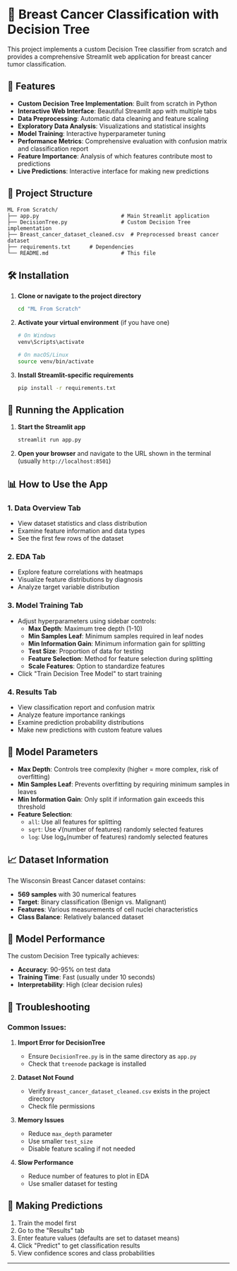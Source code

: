 # 🏥 Breast Cancer Classification with Decision Tree

This project implements a custom Decision Tree classifier from scratch and provides a comprehensive Streamlit web application for breast cancer tumor classification.

## 🚀 Features

- **Custom Decision Tree Implementation**: Built from scratch in Python
- **Interactive Web Interface**: Beautiful Streamlit app with multiple tabs
- **Data Preprocessing**: Automatic data cleaning and feature scaling
- **Exploratory Data Analysis**: Visualizations and statistical insights
- **Model Training**: Interactive hyperparameter tuning
- **Performance Metrics**: Comprehensive evaluation with confusion matrix and classification report
- **Feature Importance**: Analysis of which features contribute most to predictions
- **Live Predictions**: Interactive interface for making new predictions

## 📁 Project Structure

```
ML From Scratch/
├── app.py                          # Main Streamlit application
├── DecisionTree.py                 # Custom Decision Tree implementation
├── Breast_cancer_dataset_cleaned.csv  # Preprocessed breast cancer dataset   
├── requirements.txt      # Dependencies
└── README.md                       # This file
```

## 🛠️ Installation

1. **Clone or navigate to the project directory**
   ```bash
   cd "ML From Scratch"
   ```

2. **Activate your virtual environment** (if you have one)
   ```bash
   # On Windows
   venv\Scripts\activate
   
   # On macOS/Linux
   source venv/bin/activate
   ```

3. **Install Streamlit-specific requirements**
   ```bash
   pip install -r requirements.txt
   ```

## 🚀 Running the Application

1. **Start the Streamlit app**
   ```bash
   streamlit run app.py
   ```

2. **Open your browser** and navigate to the URL shown in the terminal (usually `http://localhost:8501`)

## 📊 How to Use the App

### 1. **Data Overview Tab**
- View dataset statistics and class distribution
- Examine feature information and data types
- See the first few rows of the dataset

### 2. **EDA Tab**
- Explore feature correlations with heatmaps
- Visualize feature distributions by diagnosis
- Analyze target variable distribution

### 3. **Model Training Tab**
- Adjust hyperparameters using sidebar controls:
  - **Max Depth**: Maximum tree depth (1-10)
  - **Min Samples Leaf**: Minimum samples required in leaf nodes
  - **Min Information Gain**: Minimum information gain for splitting
  - **Test Size**: Proportion of data for testing
  - **Feature Selection**: Method for feature selection during splitting
  - **Scale Features**: Option to standardize features
- Click "Train Decision Tree Model" to start training

### 4. **Results Tab**
- View classification report and confusion matrix
- Analyze feature importance rankings
- Examine prediction probability distributions
- Make new predictions with custom feature values

## 🔧 Model Parameters

- **Max Depth**: Controls tree complexity (higher = more complex, risk of overfitting)
- **Min Samples Leaf**: Prevents overfitting by requiring minimum samples in leaves
- **Min Information Gain**: Only split if information gain exceeds this threshold
- **Feature Selection**: 
  - `all`: Use all features for splitting
  - `sqrt`: Use √(number of features) randomly selected features
  - `log`: Use log₂(number of features) randomly selected features

## 📈 Dataset Information

The Wisconsin Breast Cancer dataset contains:
- **569 samples** with 30 numerical features
- **Target**: Binary classification (Benign vs. Malignant)
- **Features**: Various measurements of cell nuclei characteristics
- **Class Balance**: Relatively balanced dataset

## 🎯 Model Performance

The custom Decision Tree typically achieves:
- **Accuracy**: 90-95% on test data
- **Training Time**: Fast (usually under 10 seconds)
- **Interpretability**: High (clear decision rules)

## 🐛 Troubleshooting

### Common Issues:

1. **Import Error for DecisionTree**
   - Ensure `DecisionTree.py` is in the same directory as `app.py`
   - Check that `treenode` package is installed

2. **Dataset Not Found**
   - Verify `Breast_cancer_dataset_cleaned.csv` exists in the project directory
   - Check file permissions

3. **Memory Issues**
   - Reduce `max_depth` parameter
   - Use smaller `test_size`
   - Disable feature scaling if not needed

4. **Slow Performance**
   - Reduce number of features to plot in EDA
   - Use smaller dataset for testing

## 🔮 Making Predictions

1. Train the model first
2. Go to the "Results" tab
3. Enter feature values (defaults are set to dataset means)
4. Click "Predict" to get classification results
5. View confidence scores and class probabilities

---

